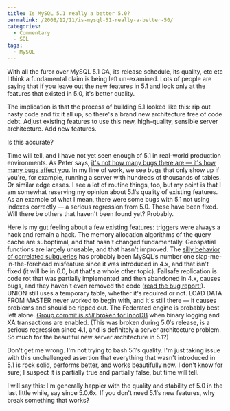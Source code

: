 ```yaml
---
title: Is MySQL 5.1 really a better 5.0?
permalink: /2008/12/11/is-mysql-51-really-a-better-50/
categories:
  - Commentary
  - SQL
tags:
  - MySQL
---
```

With all the furor over MySQL 5.1 GA, its release schedule, its quality, etc etc I think a fundamental claim is being left un-examined. Lots of people are saying that if you leave out the new features in 5.1 and look only at the features that existed in 5.0, it's better quality.

The implication is that the process of building 5.1 looked like this: rip out nasty code and fix it all up, so there's a brand new architecture free of code debt. Adjust existing features to use this new, high-quality, sensible server architecture. Add new features.

Is this accurate?

Time will tell, and I have not yet seen enough of 5.1 in real-world production environments. As Peter says, [it's not how many bugs there are &#8212; it's how many bugs affect you][1]. In my line of work, we see bugs that only show up if you're, for example, running a server with hundreds of thousands of tables. Or similar edge cases. I see a lot of routine things, too, but my point is that I am somewhat reserving my opinion about 5.1&#8242;s quality of existing features. As an example of what I mean, there were some bugs with 5.1 not using indexes correctly &#8212; a serious regression from 5.0. These have been fixed. Will there be others that haven't been found yet? Probably.

Here is my gut feeling about a few existing features: triggers were always a hack and remain a hack. The memory allocation algorithms of the query cache are suboptimal, and that hasn't changed fundamentally. Geospatial functions are largely unusable, and that hasn't improved. The [silly behavior of correlated subqueries][2] has probably been MySQL's number one slap-me-in-the-forehead misfeature since it was introduced in 4.x, and that isn't fixed (it will be in 6.0, but that's a whole other topic). Failsafe replication is code rot that was partially implemented and then abandoned in 4.x, causes bugs, and they haven't even removed the code ([read the bug report!][3]). UNION still uses a temporary table, whether it's required or not. LOAD DATA FROM MASTER never worked to begin with, and it's still there &#8212; it causes problems and should be ripped out. The Federated engine is probably best left alone. [Group commit is *still* broken for InnoDB][4] when binary logging and XA transactions are enabled. (This was broken during 5.0&#8242;s release, is a serious regression since 4.1, and is definitely a server architecture problem. So much for the beautiful new server architecture in 5.1?)

Don't get me wrong. I'm not trying to bash 5.1&#8242;s quality. I'm just taking issue with this unchallenged assertion that everything that wasn't introduced in 5.1 is rock solid, performs better, and works beautifully now. I don't know for sure; I suspect it is partially true and partially false, but time will tell.

I will say this: I'm generally happier with the quality and stability of 5.0 in the last little while, say since 5.0.6x. If you don't need 5.1&#8242;s new features, why break something that works?

 [1]: http://www.mysqlperformanceblog.com/2008/12/10/mysql-51-went-to-ga-was-it-a-good-move/
 [2]: http://bugs.mysql.com/bug.php?id=32665
 [3]: http://bugs.mysql.com/bug.php?id=11923
 [4]: http://bugs.mysql.com/bug.php?id=13669
